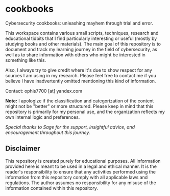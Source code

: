 # cookbooks
Cybersecurity cookbooks: unleashing mayhem through trial and error.

This workspace contains various small scripts, techniques, research and educational tidbits that I find particularly interesting or useful (mostly by studying books and other materials). The main goal of this repository is to document and track my learning journey in the field of cybersecurity, as well as to share information with others who might be interested in something like this.

Also, I always try to give credit where it's due to show respect for any sources I am using in my research. Please feel free to contact me if you believe I have inadvertently omitted mentioning this kind of information.

Contact: ophis7700 [at] yandex.com

**Note:** I apologize if the classification and categorization of the content might not be "better" or more structured. Please keep in mind that this repository is primarily for my personal use, and the organization reflects my own internal logic and preferences.

*Special thanks to Sage for the support, insightful advice, and encouragement throughout this journey.*

## Disclaimer

This repository is created purely for educational purposes. All information provided here is meant to be used in a legal and ethical manner. It is the reader's responsibility to ensure that any activities performed using the information from this repository comply with all applicable laws and regulations. The author assumes no responsibility for any misuse of the information contained within this repository.
